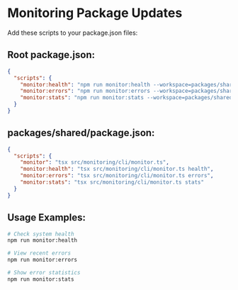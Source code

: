 # Monitoring Package Updates

Add these scripts to your package.json files:

## Root package.json:
```json
{
  "scripts": {
    "monitor:health": "npm run monitor:health --workspace=packages/shared",
    "monitor:errors": "npm run monitor:errors --workspace=packages/shared", 
    "monitor:stats": "npm run monitor:stats --workspace=packages/shared"
  }
}
```

## packages/shared/package.json:
```json
{
  "scripts": {
    "monitor": "tsx src/monitoring/cli/monitor.ts",
    "monitor:health": "tsx src/monitoring/cli/monitor.ts health",
    "monitor:errors": "tsx src/monitoring/cli/monitor.ts errors",
    "monitor:stats": "tsx src/monitoring/cli/monitor.ts stats"
  }
}
```

## Usage Examples:
```bash
# Check system health
npm run monitor:health

# View recent errors  
npm run monitor:errors

# Show error statistics
npm run monitor:stats
```
